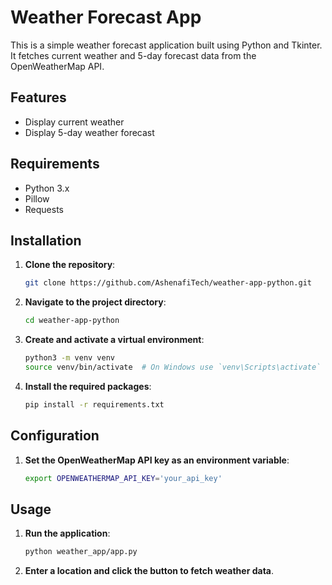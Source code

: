 # Weather Forecast App

This is a simple weather forecast application built using Python and Tkinter. It fetches current weather and 5-day forecast data from the OpenWeatherMap API.

## Features
- Display current weather
- Display 5-day weather forecast

## Requirements
- Python 3.x
- Pillow
- Requests

## Installation
1. **Clone the repository**:
    ```sh
    git clone https://github.com/AshenafiTech/weather-app-python.git
    ```

2. **Navigate to the project directory**:
    ```sh
    cd weather-app-python
    ```

3. **Create and activate a virtual environment**:
    ```sh
    python3 -m venv venv
    source venv/bin/activate  # On Windows use `venv\Scripts\activate`
    ```

4. **Install the required packages**:
    ```sh
    pip install -r requirements.txt
    ```

## Configuration
1. **Set the OpenWeatherMap API key as an environment variable**:
    ```sh
    export OPENWEATHERMAP_API_KEY='your_api_key'
    ```

## Usage
1. **Run the application**:
    ```sh
    python weather_app/app.py
    ```

2. **Enter a location and click the button to fetch weather data**.